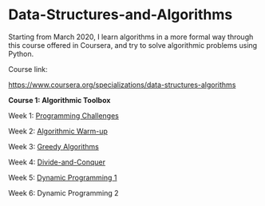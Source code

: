 # Data-Structures-and-Algorithms
Starting from March 2020, I learn algorithms in a more formal way through this course offered in Coursera, and try to solve algorithmic problems using Python.


Course link:

https://www.coursera.org/specializations/data-structures-algorithms

**Course 1: Algorithmic Toolbox**

Week 1: [Programming Challenges](Algorithmic-Toolbox/Week1)

Week 2: [Algorithmic Warm-up](Algorithmic-Toolbox/Week2)

Week 3: [Greedy Algorithms](Algorithmic-Toolbox/Week3)

Week 4: [Divide-and-Conquer](Algorithmic-Toolbox/Week4)

Week 5: [Dynamic Programming 1](Algorithmic-Toolbox/Week5)

Week 6: Dynamic Programming 2
